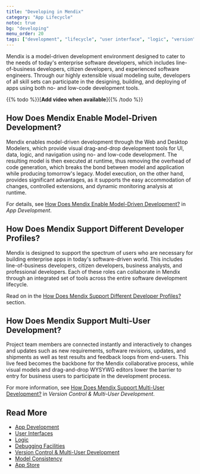 ```yaml
---
title: "Developing in Mendix"
category: "App Lifecycle"
notoc: true
bg: "developing"
menu_order: 20
tags: ["development", "lifecycle", "user interface", "logic", "version", "app store"]
---
```


Mendix is a model-driven development environment designed to cater to the needs of today's enterprise software developers, which includes line-of-business developers, citizen developers, and experienced software engineers. Through our highly extensible visual modeling suite, developers of all skill sets can participate in the designing, building, and deploying of apps using both no- and low-code development tools.

{{% todo %}}[**Add video when available**]{{% /todo %}}

## How Does Mendix Enable Model-Driven Development?

Mendix enables model-driven development through the Web and Desktop Modelers, which provide visual drag-and-drop development tools for UI, data, logic, and navigation using no- and low-code development. The resulting model is then executed at runtime, thus removing the overhead of code generation, which breaks the bond between model and application while producing tomorrow's legacy. Model execution, on the other hand, provides significant advantages, as it supports the easy accommodation of changes, controlled extensions, and dynamic monitoring analysis at runtime.  

For details, see [How Does Mendix Enable Model-Driven Development?](app-development#enable) in *App Development*.

## How Does Mendix Support Different Developer Profiles?

Mendix is designed to support the spectrum of users who are necessary for building enterprise apps in today's software-driven world. This includes line-of-business developers, citizen developers, business analysts, and professional developers.  Each of these roles can collaborate in Mendix through an integrated set of tools across the entire software development lifecycle.

Read on in the [How Does Mendix Support Different Developer Profiles?](app-development#developer-profiles) section.

## How Does Mendix Support Multi-User Development?

Project team members are connected instantly and interactively to changes and updates such as new requirements, software revisions, updates, and shipments as well as test results and feedback loops from end-users. This live feed becomes the backbone for the Mendix collaborative process, while visual models and drag-and-drop WYSYWG editors lower the barrier to entry for business users to participate in the development process.

For more information, see [How Does Mendix Support Multi-User Development?](version-control#multi-user) in *Version Control & Multi-User Development*.

## Read More

* [App Development](app-development)
* [User Interfaces](user-interfaces)
* [Logic](developing-app-logic)
* [Debugging Facilities](debugging)
* [Version Control & Multi-User Development](version-control)
* [Model Consistency](model-consistency)
* [App Store](app-store)
